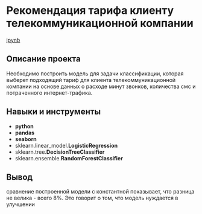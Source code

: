 # Рекомендация тарифа клиенту телекоммуникационной компании

[ipynb](https://github.com/mvs834/Yandex.Practicum-RUS/blob/2cf5878f435784bf943c845d927df48d96293d13/Time%20Series%20Taxi%20Client%20Prediction/Time_Series_Taxi_Clients_Prediction_RMSE_6.9.ipynb)


## Описание проекта

Необходимо построить модель для задачи классификации, которая выберет подходящий тариф для клиента телекоммуникационной компании на основе данных о расходе минут звонков, количества смс и потраченного интернет-трафика.



## Навыки и инструменты

- **python**
- **pandas**
- **seaborn**
- sklearn.linear_model.**LogisticRegression**
- sklearn.tree.**DecisionTreeClassifier**
- sklearn.ensemble.**RandomForestClassifier**



## Вывод

сравнение построенной модели с константной показывает, что разница не велика - всего 8%. Это говорит о том, что модель нуждается в улучшении
